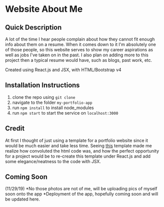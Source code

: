 Website About Me
================

Quick Description
------------------
A lot of the time I hear people complain about how they cannot fit enough info about them on a resume. When it comes down to it I'm absolutely one of those people, so this website serves to show my career aspirations as well as jobs I've taken on in the past. I also plan on adding more to this project then a typical resume would have, such as blogs, past work, etc.

Created using React.js and JSX, with HTML/Bootstrap v4

Installation Instructions
-------------------------
1. clone the repo using ``git clone``
2. navigate to the folder ``my-portfolio-app``
3. run ``npm install`` to install node_modules
4. run ``npm start`` to start the service on ``localhost:3000``

Credit
------
At first I thought of just using a template for a portfolio website since it would be much easier and take less time. Seeing [this](https://colorlib.com/preview/#jackson) template made me realize how convoluted the html code was, and how the perfect opportunity for a project would be to re-create this template under React.js and add some elegance/neatness to the code with JSX.

Coming Soon
-----------
(11/29/19)
*No those photos are not of me, will be uploading pics of myself soon onto the app
*Deployment of the app, hopefully coming soon and will be updated here.
